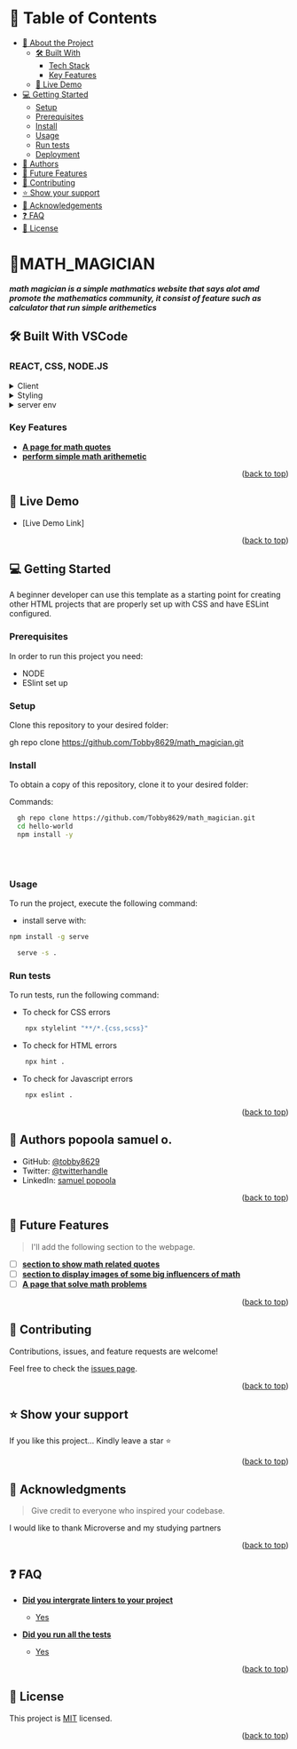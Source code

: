 
<a name="readme-top"></a>


# 📗 Table of Contents

- [📖 About the Project](#portfolio)
  - [🛠 Built With](#htmlt_and_css)
    - [Tech Stack](#tech-stack)
    - [Key Features](#mobile_size)
  - [🚀 Live Demo](#live-demo)
- [💻 Getting Started](#getting-started)
  - [Setup](#setup)
  - [Prerequisites](#prerequisites)
  - [Install](#install)
  - [Usage](#usage)
  - [Run tests](#run-tests)
  - [Deployment](#triangular_flag_on_post-deployment)
- [👥 Authors](#authors)
- [🔭 Future Features](#future-features)
- [🤝 Contributing](#contributing)
- [⭐️ Show your support](#support)
- [🙏 Acknowledgements](#acknowledgements)
- [❓ FAQ](#faq)
- [📝 License](#license)


# 📖<a name="about-project">MATH_MAGICIAN</a>


***math magician is a simple mathmatics website that says alot amd promote the mathematics community, it consist of feature such as calculator that run simple arithemetics***


## 🛠 Built With <a name="built-with">VSCode</a>

### <a name="tech-stack">REACT, CSS, NODE.JS</a>


<details>
  <summary>Client</summary>
  <ul>
    <li><a href="https://reactjs.org/">React</a></li>
  </ul>
</details>

<details>
  <summary>Styling</summary>
  <ul>
    <li><a href="https://expressjs.com/">CSS</a></li>
  </ul>
</details>



<details>
<summary>server env</summary>
  <ul>
    <li><a href="https://node.js.org/">node.js</a></li>
  </ul>
</details>
<!-- Features -->

### Key Features <a name="key-features"></a>


- **[A page for math quotes]()**
- **[perform simple math arithemetic]()**




<p align="right">(<a href="#readme-top">back to top</a>)</p>

## 🚀 Live Demo <a name="live-demo"></a>


- [Live Demo Link]



<p align="right">(<a href="#readme-top">back to top</a>)</p>

## 💻 Getting Started <a name="getting-started"></a>


A beginner developer can use this template as a starting point for creating other HTML projects that are properly set up with CSS and have ESLint configured.

### Prerequisites

In order to run this project you need:

- NODE
- ESlint set up


### Setup

Clone this repository to your desired folder:

gh repo clone https://github.com/Tobby8629/math_magician.git

### Install

To obtain a copy of this repository, clone it to your desired folder:

Commands: 

```sh
  gh repo clone https://github.com/Tobby8629/math_magician.git
  cd hello-world
  npm install -y
```
<br><br>

### Usage

To run the project, execute the following command:

- install serve with: 
```sh
npm install -g serve
```

```sh
  serve -s .
```

### Run tests

To run tests, run the following command:

- To check for CSS errors

```sh
    npx stylelint "**/*.{css,scss}"

```
- To check for HTML errors

```sh
    npx hint .
```

- To check for Javascript errors

```sh
    npx eslint .
```


<p align="right">(<a href="#readme-top">back to top</a>)</p>

## 👥 Authors <a name="authors">popoola samuel o.</a>



- GitHub: [@tobby8629](https://github.com/tobby8629)
- Twitter: [@twitterhandle](https://twitter.com/twitterhandle)
- LinkedIn: [samuel popoola](https://linkedin.com/in/samuel-popoola-tobby/)


<p align="right">(<a href="#readme-top">back to top</a>)</p>


## 🔭 Future Features <a name="future-features"></a>

> I'll add the following section to the webpage.

- [ ] **[section to show math related quotes ]()**
- [ ] **[section to display images of some big influencers of math]()**
- [ ] **[A page that solve math problems]()**

<p align="right">(<a href="#readme-top">back to top</a>)</p>


## 🤝 Contributing <a name="contributing"></a>

Contributions, issues, and feature requests are welcome!

Feel free to check the [issues page](https://github.com/Tobby8629/math_magician/issues).

<p align="right">(<a href="#readme-top">back to top</a>)</p>


## ⭐️ Show your support <a name="support"></a>


If you like this project... Kindly leave a star ⭐

<p align="right">(<a href="#readme-top">back to top</a>)</p>


## 🙏 Acknowledgments <a name="acknowledgements"></a>

> Give credit to everyone who inspired your codebase.

I would like to thank Microverse and my studying partners


<p align="right">(<a href="#readme-top">back to top</a>)</p>

<!-- FAQ (optional) -->

## ❓ FAQ <a name="faq"></a>


- **[Did you intergrate linters to your project]()**

  - [Yes]()

- **[Did you run all the tests]()**

  - [Yes]()

<p align="right">(<a href="#readme-top">back to top</a>)</p>

<!-- LICENSE -->

## 📝 License <a name="license"></a>

This project is [MIT](./LICENSE) licensed.

<p align="right">(<a href="#readme-top">back to top</a>)</p>
